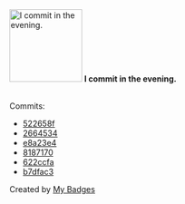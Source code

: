 <img src="https://my-badges.github.io/my-badges/evening-commits.png" alt="I commit in the evening." title="I commit in the evening." width="128">
<strong>I commit in the evening.</strong>
<br><br>

Commits:

- <a href="https://github.com/andrewjswan/esphome-config/commit/522658fdd35c797eac7ca400177bc465c6f1a8d8">522658f</a>
- <a href="https://github.com/andrewjswan/svitlobot/commit/26645349b2a673f4b1bcbccdb7d42c40902ba6c0">2664534</a>
- <a href="https://github.com/andrewjswan/svitlobot/commit/e8a23e47206e2329ea89929cc3e1a381965eeba2">e8a23e4</a>
- <a href="https://github.com/andrewjswan/svitlobot/commit/8187170bb4db07ff0312c6e24c2975b7e5a9aca0">8187170</a>
- <a href="https://github.com/andrewjswan/dtek-blackout-schedule-calendars/commit/622ccfad3146f5795aab556a59740ca24ec2a6b3">622ccfa</a>
- <a href="https://github.com/andrewjswan/dtek-blackout-schedule-calendars/commit/b7dfac32f62a130baab2a90ff63d93541b6551c4">b7dfac3</a>


Created by <a href="https://github.com/my-badges/my-badges">My Badges</a>